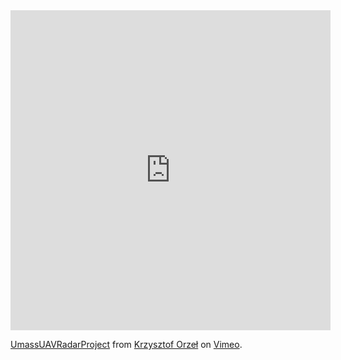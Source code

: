 <iframe src="https://player.vimeo.com/video/275839325" width="512" height="512" frameborder="0" allow="autoplay; fullscreen" allowfullscreen></iframe>
<p><a href="https://vimeo.com/275839325">UmassUAVRadarProject</a> from <a href="https://vimeo.com/user4984527">Krzysztof Orzeł</a> on <a href="https://vimeo.com">Vimeo</a>.</p>
